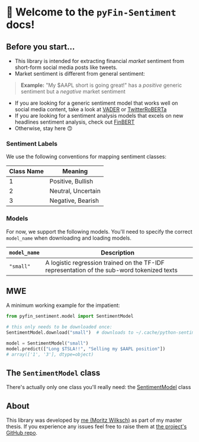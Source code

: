 # 👋 Welcome to the `pyFin-Sentiment` docs!

## Before you start...
- This library is intended for extracting financial *market* sentiment from short-form social media posts like tweets. 
- Market sentiment is different from general sentiment:
> **Example:** "My $AAPL short is going great!" has a *positive* generic sentiment but a *negative* market sentiment
- If you are looking for a generic sentiment model that works well on social media content, take a look at [VADER](https://github.com/cjhutto/vaderSentiment) or [TwitterRoBERTa](https://huggingface.co/cardiffnlp/twitter-roberta-base-sentiment)
- If you are looking for a sentiment analysis models that excels on new headlines sentiment analysis, check out [FinBERT](https://huggingface.co/ProsusAI/finbert)
- Otherwise, stay here 🙃


### Sentiment Labels
We use the following conventions for mapping sentiment classes:

| Class Name | Meaning |
| --- | --- |
|1| Positive, Bullish |
|2| Neutral, Uncertain |
|3| Negative, Bearish |

### Models

For now, we support the following models. You'll need to specify the correct `model_name` when downloading and loading models.

| `model_name` | Description |
| --- | ---
| `"small"` | A logistic regression trained on the TF-IDF representation of the sub-word tokenized texts |

## MWE
A minimum working example for the impatient:
```python
from pyfin_sentiment.model import SentimentModel

# this only needs to be downloaded once:
SentimentModel.download("small")  # downloads to ~/.cache/python-sentiment

model = SentimentModel("small")
model.predict(["Long $TSLA!!", "Selling my $AAPL position"])
# array(['1', '3'], dtype=object)

```

## The `SentimentModel` class
There's actually only one class you'll really need: the [SentimentModel](SentimentModel.md) class


## About
This library was developed by [me (Moritz Wilksch)](https://github.com/moritzwilksch) as part of my master thesis. If you experience any issues feel free to raise them at [the project's GitHub repo](https://github.com/moritzwilksch/pyfin-sentiment).